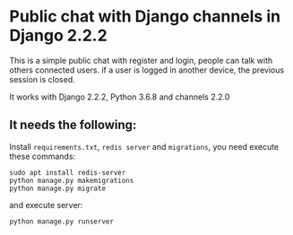 # Public chat with Django channels in Django 2.2.2

This is a simple public chat with register and login, people can talk with others connected users. if a user is logged in another device, the previous session is closed.

It works with Django 2.2.2, Python 3.6.8 and channels 2.2.0

## It needs the following:
Install `requirements.txt`, `redis server` and `migrations`, you need execute these commands:

```
sudo apt install redis-server
python manage.py makemigrations
python manage.py migrate
```

and execute server:

```
python manage.py runserver
```